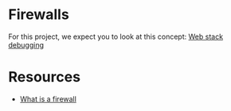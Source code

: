 # Firewalls

For this project, we expect you to look at this concept:
[Web stack debugging](https://intranet.alxswe.com/concepts/68)

# Resources
- [What is a firewall](https://en.wikipedia.org/wiki/Firewall_%28computing%29)

